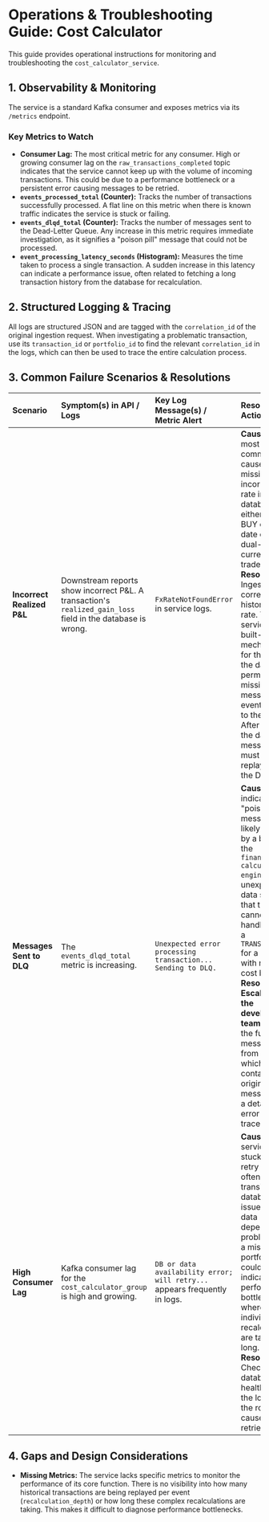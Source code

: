 # Operations & Troubleshooting Guide: Cost Calculator

This guide provides operational instructions for monitoring and troubleshooting the `cost_calculator_service`.

## 1. Observability & Monitoring

The service is a standard Kafka consumer and exposes metrics via its `/metrics` endpoint.

### Key Metrics to Watch

* **Consumer Lag:** The most critical metric for any consumer. High or growing consumer lag on the `raw_transactions_completed` topic indicates that the service cannot keep up with the volume of incoming transactions. This could be due to a performance bottleneck or a persistent error causing messages to be retried.
* **`events_processed_total` (Counter):** Tracks the number of transactions successfully processed. A flat line on this metric when there is known traffic indicates the service is stuck or failing.
* **`events_dlqd_total` (Counter):** Tracks the number of messages sent to the Dead-Letter Queue. Any increase in this metric requires immediate investigation, as it signifies a "poison pill" message that could not be processed.
* **`event_processing_latency_seconds` (Histogram):** Measures the time taken to process a single transaction. A sudden increase in this latency can indicate a performance issue, often related to fetching a long transaction history from the database for recalculation.

## 2. Structured Logging & Tracing

All logs are structured JSON and are tagged with the `correlation_id` of the original ingestion request. When investigating a problematic transaction, use its `transaction_id` or `portfolio_id` to find the relevant `correlation_id` in the logs, which can then be used to trace the entire calculation process.

## 3. Common Failure Scenarios & Resolutions

| Scenario | Symptom(s) in API / Logs | Key Log Message(s) / Metric Alert | Resolution / Action |
| :--- | :--- | :--- | :--- |
| **Incorrect Realized P&L** | Downstream reports show incorrect P&L. A transaction's `realized_gain_loss` field in the database is wrong. | `FxRateNotFoundError` in service logs. | **Cause:** The most common cause is a missing or incorrect FX rate in the database for either the BUY or SELL date of a dual-currency trade. <br> **Resolution:** Ingest the correct historical FX rate. The service has a built-in retry mechanism for this, but if the data is permanently missing, the message will eventually go to the DLQ. After fixing the data, the message must be replayed from the DLQ. |
| **Messages Sent to DLQ** | The `events_dlqd_total` metric is increasing. | `Unexpected error processing transaction... Sending to DLQ.` | **Cause:** This indicates a "poison pill" message, likely caused by a bug in the `financial-calculator-engine` or an unexpected data shape that the logic cannot handle (e.g., a `TRANSFER_OUT` for a security with no prior cost basis). <br> **Resolution:** **Escalate to the development team.** Provide the full DLQ message from Kafka, which contains the original message and a detailed error traceback. |
| **High Consumer Lag** | Kafka consumer lag for the `cost_calculator_group` is high and growing. | `DB or data availability error; will retry...` appears frequently in logs. | **Cause:** The service is stuck in a retry loop, often due to a transient database issue or a data dependency problem (like a missing portfolio). It could also indicate a performance bottleneck where individual recalculations are taking too long. <br> **Resolution:** Check database health and the logs for the root cause of the retries. |

## 4. Gaps and Design Considerations

* **Missing Metrics:** The service lacks specific metrics to monitor the performance of its core function. There is no visibility into how many historical transactions are being replayed per event (`recalculation_depth`) or how long these complex recalculations are taking. This makes it difficult to diagnose performance bottlenecks.